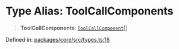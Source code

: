 # Type Alias: ToolCallComponents

> **ToolCallComponents**: [`ToolCallComponent`](ToolCallComponent.md)[]

Defined in: [packages/core/src/types.ts:18](https://github.com/geodaopenjs/openassistant/blob/0a6a7e7306d75a25dc968b3117f04cb7bd613bec/packages/core/src/types.ts#L18)
